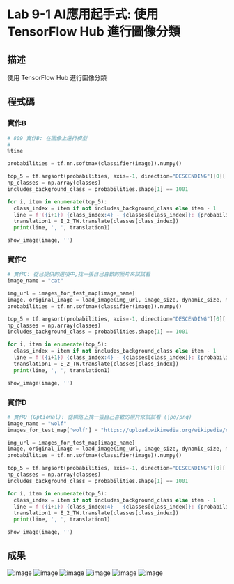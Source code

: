 # Lab 9-1 AI應用起手式: 使用 TensorFlow Hub 進行圖像分類
## 描述
使用 TensorFlow Hub 進行圖像分類

## 程式碼
### 實作B
```python
# 809 實作B: 在圖像上運行模型
# 
%time 

probabilities = tf.nn.softmax(classifier(image)).numpy()

top_5 = tf.argsort(probabilities, axis=-1, direction="DESCENDING")[0][:5].numpy()
np_classes = np.array(classes)
includes_background_class = probabilities.shape[1] == 1001

for i, item in enumerate(top_5):
  class_index = item if not includes_background_class else item - 1
  line = f'({i+1}) {class_index:4} - {classes[class_index]}: {probabilities[0][top_5][i]}'
  translation1 = E_2_TW.translate(classes[class_index])
  print(line, ', ', translation1)

show_image(image, '')

```
### 實作C
```python
# 實作C: 從已提供的選項中,找一張自己喜歡的照片來試試看
image_name = "cat"

img_url = images_for_test_map[image_name]
image, original_image = load_image(img_url, image_size, dynamic_size, max_dynamic_size)
probabilities = tf.nn.softmax(classifier(image)).numpy()

top_5 = tf.argsort(probabilities, axis=-1, direction="DESCENDING")[0][:5].numpy()
np_classes = np.array(classes)
includes_background_class = probabilities.shape[1] == 1001

for i, item in enumerate(top_5):
  class_index = item if not includes_background_class else item - 1
  line = f'({i+1}) {class_index:4} - {classes[class_index]}: {probabilities[0][top_5][i]}'
  translation1 = E_2_TW.translate(classes[class_index])
  print(line, ', ', translation1)

show_image(image, '')
```
### 實作D
```python
# 實作D (Optional): 從網路上找一張自己喜歡的照片來試試看 (jpg/png)
image_name = "wolf"
images_for_test_map['wolf'] = "https://upload.wikimedia.org/wikipedia/commons/a/ab/European_grey_wolf_in_Prague_zoo.jpg"

img_url = images_for_test_map[image_name]
image, original_image = load_image(img_url, image_size, dynamic_size, max_dynamic_size)
probabilities = tf.nn.softmax(classifier(image)).numpy()

top_5 = tf.argsort(probabilities, axis=-1, direction="DESCENDING")[0][:5].numpy()
np_classes = np.array(classes)
includes_background_class = probabilities.shape[1] == 1001

for i, item in enumerate(top_5):
  class_index = item if not includes_background_class else item - 1
  line = f'({i+1}) {class_index:4} - {classes[class_index]}: {probabilities[0][top_5][i]}'
  translation1 = E_2_TW.translate(classes[class_index])
  print(line, ', ', translation1)

show_image(image, '')
```
## 成果
![image](https://user-images.githubusercontent.com/10968626/143728744-0dafffdc-9e12-4700-b30e-95d01d1c6f69.png)
![image](https://user-images.githubusercontent.com/10968626/143728754-8c77de86-f54f-4438-a044-312bc734c600.png)
![image](https://user-images.githubusercontent.com/10968626/143728768-8a4806c0-bb5f-48ee-af0f-3e9da997e43f.png)
![image](https://user-images.githubusercontent.com/10968626/143728778-e51d9de4-1bfb-493f-ab37-3fa3e372c8ee.png)
![image](https://user-images.githubusercontent.com/10968626/143728787-a95692d2-6039-4353-8469-666139e42528.png)
![image](https://user-images.githubusercontent.com/10968626/143728797-a4b26d56-9986-44db-ab3d-32a7a1cb5778.png)


